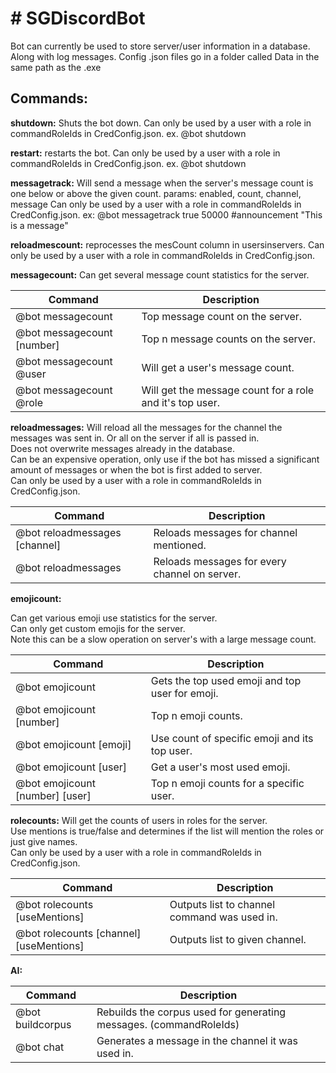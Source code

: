 <h1># SGDiscordBot</h1>
Bot can currently be used to store server/user information in a database. Along with log messages.
Config .json files go in a folder called Data in the same path as the .exe

<h2>Commands:</h2>

<b>shutdown:</b>
Shuts the bot down. Can only be used by a user with a role in commandRoleIds in CredConfig.json.
ex. @bot shutdown

<b>restart:</b>
restarts the bot. Can only be used by a user with a role in commandRoleIds in CredConfig.json.
ex. @bot shutdown

<b>messagetrack:</b>
Will send a message when the server's message count is one below or above the given count.
params: enabled, count, channel, message
Can only be used by a user with a role in commandRoleIds in CredConfig.json.
ex: @bot messagetrack true 50000 #announcement "This is a message"

<b>reloadmescount:</b>
reprocesses the mesCount column in usersinservers.
Can only be used by a user with a role in commandRoleIds in CredConfig.json.

<b>messagecount:</b>
Can get several message count statistics for the server.<br />

| Command					 | Description	 											|
| -------------------------- | ------------- 											|
| @bot messagecount			 | Top message count on the server.							|
| @bot messagecount [number] | Top n message counts on the server.						|
| @bot messagecount @user	 | Will get a user's message count.							|
| @bot messagecount @role	 | Will get the message count for a role and it's top user. |

<b>reloadmessages:</b>
Will reload all the messages for the channel the messages was sent in. Or all on the server if all is passed in.<br />
Does not overwrite messages already in the database.<br />
Can be an expensive operation, only use if the bot has missed a significant amount of messages or when the bot is first added to server.<br />
Can only be used by a user with a role in commandRoleIds in CredConfig.json.<br />

| Command					    | Description   								|
| --------------------------    | ------------- 								|
| @bot reloadmessages [channel] | Reloads messages for channel mentioned.	  	|
| @bot reloadmessages 	 	    | Reloads messages for every channel on server.	|

<b>emojicount:</b>

Can get various emoji use statistics for the server. <br />
Can only get custom emojis for the server. <br />
Note this can be a slow operation on server's with a large message count. <br />

| Command							 | Description	 									|
| --------------------------		 | ------------- 									|
| @bot emojicount					 | Gets the top used emoji and top user for emoji.	|
| @bot emojicount [number]			 | Top n emoji counts.								|
| @bot emojicount [emoji]			 | Use count of specific emoji and its top user.	|
| @bot emojicount [user]			 | Get a user's most used emoji.					|
| @bot emojicount [number] [user]	 | Top n emoji counts for a specific user.			|


<b>rolecounts:</b>
Will get the counts of users in roles for the server.<br />
Use mentions is true/false and determines if the list will mention the roles or just give names.<br />
Can only be used by a user with a role in commandRoleIds in CredConfig.json.<br />

| Command					 				| Description	 								|
| -------------------------- 				| -------------  								|
| @bot rolecounts [useMentions]	 			| Outputs list to channel command was used in.	|
| @bot rolecounts [channel] [useMentions]	| Outputs list to given channel.				|

<b>AI:</b>

| Command					 				| Description	 													|
| -------------------------- 				| -------------  													|
| @bot buildcorpus	 						| Rebuilds the corpus used for generating messages. (commandRoleIds)|
| @bot chat 								| Generates a message in the channel it was used in.				|